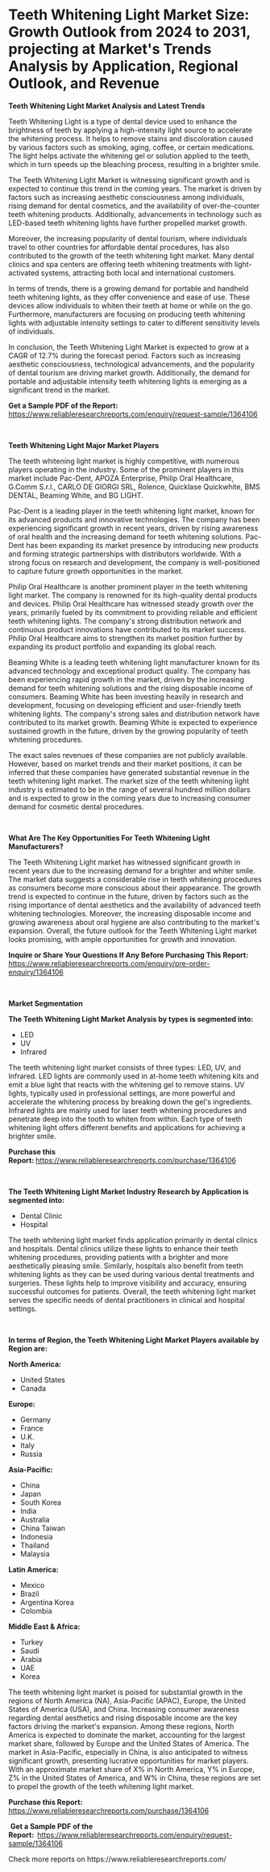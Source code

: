 <p><h1>Teeth Whitening Light Market Size: Growth Outlook from 2024 to 2031, projecting at Market's Trends Analysis by Application, Regional Outlook, and Revenue</h1></p><p><strong>Teeth Whitening Light Market Analysis and Latest Trends</strong></p>
<p><p>Teeth Whitening Light is a type of dental device used to enhance the brightness of teeth by applying a high-intensity light source to accelerate the whitening process. It helps to remove stains and discoloration caused by various factors such as smoking, aging, coffee, or certain medications. The light helps activate the whitening gel or solution applied to the teeth, which in turn speeds up the bleaching process, resulting in a brighter smile.</p><p>The Teeth Whitening Light Market is witnessing significant growth and is expected to continue this trend in the coming years. The market is driven by factors such as increasing aesthetic consciousness among individuals, rising demand for dental cosmetics, and the availability of over-the-counter teeth whitening products. Additionally, advancements in technology such as LED-based teeth whitening lights have further propelled market growth.</p><p>Moreover, the increasing popularity of dental tourism, where individuals travel to other countries for affordable dental procedures, has also contributed to the growth of the teeth whitening light market. Many dental clinics and spa centers are offering teeth whitening treatments with light-activated systems, attracting both local and international customers.</p><p>In terms of trends, there is a growing demand for portable and handheld teeth whitening lights, as they offer convenience and ease of use. These devices allow individuals to whiten their teeth at home or while on the go. Furthermore, manufacturers are focusing on producing teeth whitening lights with adjustable intensity settings to cater to different sensitivity levels of individuals.</p><p>In conclusion, the Teeth Whitening Light Market is expected to grow at a CAGR of 12.7% during the forecast period. Factors such as increasing aesthetic consciousness, technological advancements, and the popularity of dental tourism are driving market growth. Additionally, the demand for portable and adjustable intensity teeth whitening lights is emerging as a significant trend in the market.</p></p>
<p><strong>Get a Sample PDF of the Report:&nbsp;</strong> <a href="https://www.reliableresearchreports.com/enquiry/request-sample/1364106">https://www.reliableresearchreports.com/enquiry/request-sample/1364106</a></p>
<p>&nbsp;</p>
<p><strong>Teeth Whitening Light Major Market Players</strong></p>
<p><p>The teeth whitening light market is highly competitive, with numerous players operating in the industry. Some of the prominent players in this market include Pac-Dent, APOZA Enterprise, Philip Oral Healthcare, G.Comm S.r.l., CARLO DE GIORGI SRL, Rolence, Quicklase Quickwhite, BMS DENTAL, Beaming White, and BG LIGHT.</p><p>Pac-Dent is a leading player in the teeth whitening light market, known for its advanced products and innovative technologies. The company has been experiencing significant growth in recent years, driven by rising awareness of oral health and the increasing demand for teeth whitening solutions. Pac-Dent has been expanding its market presence by introducing new products and forming strategic partnerships with distributors worldwide. With a strong focus on research and development, the company is well-positioned to capture future growth opportunities in the market.</p><p>Philip Oral Healthcare is another prominent player in the teeth whitening light market. The company is renowned for its high-quality dental products and devices. Philip Oral Healthcare has witnessed steady growth over the years, primarily fueled by its commitment to providing reliable and efficient teeth whitening lights. The company's strong distribution network and continuous product innovations have contributed to its market success. Philip Oral Healthcare aims to strengthen its market position further by expanding its product portfolio and expanding its global reach.</p><p>Beaming White is a leading teeth whitening light manufacturer known for its advanced technology and exceptional product quality. The company has been experiencing rapid growth in the market, driven by the increasing demand for teeth whitening solutions and the rising disposable income of consumers. Beaming White has been investing heavily in research and development, focusing on developing efficient and user-friendly teeth whitening lights. The company's strong sales and distribution network have contributed to its market growth. Beaming White is expected to experience sustained growth in the future, driven by the growing popularity of teeth whitening procedures.</p><p>The exact sales revenues of these companies are not publicly available. However, based on market trends and their market positions, it can be inferred that these companies have generated substantial revenue in the teeth whitening light market. The market size of the teeth whitening light industry is estimated to be in the range of several hundred million dollars and is expected to grow in the coming years due to increasing consumer demand for cosmetic dental procedures.</p></p>
<p>&nbsp;</p>
<p><strong>What Are The Key Opportunities For Teeth Whitening Light Manufacturers?</strong></p>
<p><p>The Teeth Whitening Light market has witnessed significant growth in recent years due to the increasing demand for a brighter and whiter smile. The market data suggests a considerable rise in teeth whitening procedures as consumers become more conscious about their appearance. The growth trend is expected to continue in the future, driven by factors such as the rising importance of dental aesthetics and the availability of advanced teeth whitening technologies. Moreover, the increasing disposable income and growing awareness about oral hygiene are also contributing to the market's expansion. Overall, the future outlook for the Teeth Whitening Light market looks promising, with ample opportunities for growth and innovation.</p></p>
<p><strong>Inquire or Share Your Questions If Any Before Purchasing This Report:</strong> <a href="https://www.reliableresearchreports.com/enquiry/pre-order-enquiry/1364106">https://www.reliableresearchreports.com/enquiry/pre-order-enquiry/1364106</a></p>
<p>&nbsp;</p>
<p><strong>Market Segmentation</strong></p>
<p><strong>The Teeth Whitening Light Market Analysis by types is segmented into:</strong></p>
<p><ul><li>LED</li><li>UV</li><li>Infrared</li></ul></p>
<p><p>The teeth whitening light market consists of three types: LED, UV, and Infrared. LED lights are commonly used in at-home teeth whitening kits and emit a blue light that reacts with the whitening gel to remove stains. UV lights, typically used in professional settings, are more powerful and accelerate the whitening process by breaking down the gel's ingredients. Infrared lights are mainly used for laser teeth whitening procedures and penetrate deep into the tooth to whiten from within. Each type of teeth whitening light offers different benefits and applications for achieving a brighter smile.</p></p>
<p><strong>Purchase this Report:&nbsp;</strong><a href="https://www.reliableresearchreports.com/purchase/1364106">https://www.reliableresearchreports.com/purchase/1364106</a></p>
<p>&nbsp;</p>
<p><strong>The Teeth Whitening Light Market Industry Research by Application is segmented into:</strong></p>
<p><ul><li>Dental Clinic</li><li>Hospital</li></ul></p>
<p><p>The teeth whitening light market finds application primarily in dental clinics and hospitals. Dental clinics utilize these lights to enhance their teeth whitening procedures, providing patients with a brighter and more aesthetically pleasing smile. Similarly, hospitals also benefit from teeth whitening lights as they can be used during various dental treatments and surgeries. These lights help to improve visibility and accuracy, ensuring successful outcomes for patients. Overall, the teeth whitening light market serves the specific needs of dental practitioners in clinical and hospital settings.</p></p>
<p>&nbsp;</p>
<p><strong>In terms of Region, the Teeth Whitening Light Market Players available by Region are:</strong></p>
<p>
    <p> <strong> North America: </strong>
        <ul>
            <li>United States</li>
            <li>Canada</li>
        </ul>
        </p> 
    <p> <strong> Europe: </strong>
        <ul>
            <li>Germany</li>
            <li>France</li>
            <li>U.K.</li>
            <li>Italy</li>
            <li>Russia</li>
        </ul>
        </p> 
    <p> <strong> Asia-Pacific: </strong>
        <ul>
            <li>China</li>
            <li>Japan</li>
            <li>South Korea</li>
            <li>India</li>
            <li>Australia</li>
            <li>China Taiwan</li>
            <li>Indonesia</li>
            <li>Thailand</li>
            <li>Malaysia</li>
        </ul>
        </p> 
    <p> <strong> Latin America: </strong>
        <ul>
            <li>Mexico</li>
            <li>Brazil</li>
            <li>Argentina Korea</li>
            <li>Colombia</li>
        </ul>
        </p> 
    <p> <strong> Middle East & Africa: </strong>
        <ul>
            <li>Turkey</li>
            <li>Saudi</li>
            <li>Arabia</li>
            <li>UAE</li>
            <li>Korea</li>
        </ul>
    </p>
    </p>
<p><p>The teeth whitening light market is poised for substantial growth in the regions of North America (NA), Asia-Pacific (APAC), Europe, the United States of America (USA), and China. Increasing consumer awareness regarding dental aesthetics and rising disposable income are the key factors driving the market's expansion. Among these regions, North America is expected to dominate the market, accounting for the largest market share, followed by Europe and the United States of America. The market in Asia-Pacific, especially in China, is also anticipated to witness significant growth, presenting lucrative opportunities for market players. With an approximate market share of X% in North America, Y% in Europe, Z% in the United States of America, and W% in China, these regions are set to propel the growth of the teeth whitening light market.</p></p>
<p><strong>Purchase this Report: </strong><a href="https://www.reliableresearchreports.com/purchase/1364106">https://www.reliableresearchreports.com/purchase/1364106</a></p>
<p>&nbsp;<strong>Get a Sample PDF of the Report:&nbsp;&nbsp;</strong><a href="https://www.reliableresearchreports.com/enquiry/request-sample/1364106">https://www.reliableresearchreports.com/enquiry/request-sample/1364106</a></p>
<p><strong></strong></p>
<p>Check more reports on https://www.reliableresearchreports.com/</p>